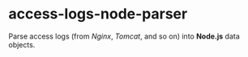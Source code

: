 # access-logs-node-parser

Parse access logs (from _Nginx_, _Tomcat_, and so on) into __Node.js__ data objects.
